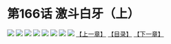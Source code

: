 # 第166话 激斗白牙（上）
![](https://mhpic.xiaomingtaiji.net/comic/D/斗破苍穹拆分版/166话/1.jpg-zymk.middle.webp)
![](https://mhpic.xiaomingtaiji.net/comic/D/斗破苍穹拆分版/166话/2.jpg-zymk.middle.webp)
![](https://mhpic.xiaomingtaiji.net/comic/D/斗破苍穹拆分版/166话/3.jpg-zymk.middle.webp)
![](https://mhpic.xiaomingtaiji.net/comic/D/斗破苍穹拆分版/166话/4.jpg-zymk.middle.webp)
![](https://mhpic.xiaomingtaiji.net/comic/D/斗破苍穹拆分版/166话/5.jpg-zymk.middle.webp)
![](https://mhpic.xiaomingtaiji.net/comic/D/斗破苍穹拆分版/166话/6.jpg-zymk.middle.webp)
![](https://mhpic.xiaomingtaiji.net/comic/D/斗破苍穹拆分版/166话/7.jpg-zymk.middle.webp)
![](https://mhpic.xiaomingtaiji.net/comic/D/斗破苍穹拆分版/166话/8.jpg-zymk.middle.webp)
[【上一章】](./165.md)
[【目录】](./README.md)
[【下一章】](./167.md)
